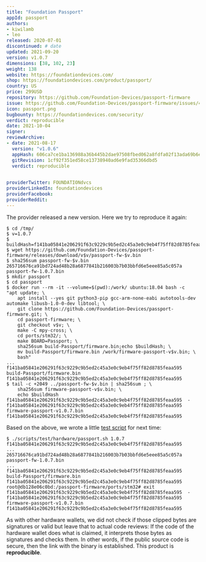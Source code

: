 ```yaml
---
title: "Foundation Passport"
appId: passport
authors:
- kiwilamb
- leo
released: 2020-07-01
discontinued: # date
updated: 2021-09-20
version: v1.0.7
dimensions: [38, 102, 23]
weight: 138
website: https://foundationdevices.com/
shop: https://foundationdevices.com/product/passport/
country: US
price: 299USD
repository: https://github.com/Foundation-Devices/passport-firmware
issue: https://github.com/Foundation-Devices/passport-firmware/issues/40
icon: passport.png
bugbounty: https://foundationdevices.com/security/
verdict: reproducible
date: 2021-10-04
signer: 
reviewArchive:
- date: 2021-08-17
  version: "v1.0.6"
  appHash: 606ca7ce1ba136988a36b445b2dae97508fbed062a8fdfa02f13ada69b6e92cd
  gitRevision: 1cf92f351ed58ce13738940ad6e9fad35366dbd5
  verdict: reproducible
  

providerTwitter: FOUNDATIONdvcs
providerLinkedIn: foundationdevices
providerFacebook: 
providerReddit: 
---
```


The provider released a new version. Here we try to reproduce it again:

```
$ cd /tmp/
$ v=1.0.7
$ buildHash=f141ba05841e206291f63c9229c9b5ed2c45a3e0c9eb4f75ff82d8785feaa595
$ wget https://github.com/Foundation-Devices/passport-firmware/releases/download/v$v/passport-fw-$v.bin
$ sha256sum passport-fw-$v.bin 
265716676ca91bd724ad48b28a6877841b216003b7b03bbfd6e5eee85a5c057a  passport-fw-1.0.7.bin
$ mkdir passport
$ cd passport
$ docker run --rm -it --volume=$(pwd):/work/ ubuntu:18.04 bash -c   "apt update; \
    apt install --yes git python3-pip gcc-arm-none-eabi autotools-dev automake libusb-1.0-0-dev libtool; \
    git clone https://github.com/Foundation-Devices/passport-firmware.git; \
    cd passport-firmware; \
    git checkout v$v; \
    make -C mpy-cross; \
    cd ports/stm32/; \
    make BOARD=Passport; \
    sha256sum build-Passport/firmware.bin;echo $buildHash; \
    mv build-Passport/firmware.bin /work/firmware-passport-v$v.bin; \
    bash"
...
f141ba05841e206291f63c9229c9b5ed2c45a3e0c9eb4f75ff82d8785feaa595  build-Passport/firmware.bin
f141ba05841e206291f63c9229c9b5ed2c45a3e0c9eb4f75ff82d8785feaa595
$ tail -c +2049 ../passport-fw-$v.bin | sha256sum ; \
    sha256sum firmware-passport-v$v.bin; \
    echo $buildHash
f141ba05841e206291f63c9229c9b5ed2c45a3e0c9eb4f75ff82d8785feaa595  -
f141ba05841e206291f63c9229c9b5ed2c45a3e0c9eb4f75ff82d8785feaa595  firmware-passport-v1.0.7.bin
f141ba05841e206291f63c9229c9b5ed2c45a3e0c9eb4f75ff82d8785feaa595
```

Based on the above, we wrote a little
[test script](https://gitlab.com/walletscrutiny/walletScrutinyCom/-/blob/master/scripts/test/hardware/passport.sh)
for next time:

```
$ ./scripts/test/hardware/passport.sh 1.0.7 f141ba05841e206291f63c9229c9b5ed2c45a3e0c9eb4f75ff82d8785feaa595
...
265716676ca91bd724ad48b28a6877841b216003b7b03bbfd6e5eee85a5c057a  passport-fw-1.0.7.bin
...
f141ba05841e206291f63c9229c9b5ed2c45a3e0c9eb4f75ff82d8785feaa595  build-Passport/firmware.bin
f141ba05841e206291f63c9229c9b5ed2c45a3e0c9eb4f75ff82d8785feaa595
root@db128e06c0bd:/passport-firmware/ports/stm32# exit
f141ba05841e206291f63c9229c9b5ed2c45a3e0c9eb4f75ff82d8785feaa595  -
f141ba05841e206291f63c9229c9b5ed2c45a3e0c9eb4f75ff82d8785feaa595  firmware-passport-v1.0.7.bin
f141ba05841e206291f63c9229c9b5ed2c45a3e0c9eb4f75ff82d8785feaa595
```

As with other hardware wallets, we did not check if those clipped bytes are
signatures or valid but leave that to actual code reviews: If the code
of the hardware wallet does what is claimed, it interprets those bytes as
signatures and checks them. In other words, if the public source code is secure,
then the link with the binary is established. This product is **reproducible**.
